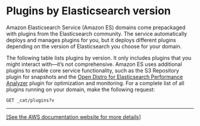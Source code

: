 # Plugins by Elasticsearch version<a name="aes-supported-plugins"></a>

Amazon Elasticsearch Service \(Amazon ES\) domains come prepackaged with plugins from the Elasticsearch community\. The service automatically deploys and manages plugins for you, but it deploys different plugins depending on the version of Elasticsearch you choose for your domain\.

The following table lists plugins by version\. It only includes plugins that you might interact with—it’s not comprehensive\. Amazon ES uses additional plugins to enable core service functionality, such as the S3 Repository plugin for snapshots and the [Open Distro for Elasticsearch Performance Analyzer](https://opendistro.github.io/for-elasticsearch-docs/docs/pa/) plugin for optimization and monitoring\. For a complete list of all plugins running on your domain, make the following request:

```
GET _cat/plugins?v
```


****  
[\[See the AWS documentation website for more details\]](http://docs.aws.amazon.com/elasticsearch-service/latest/developerguide/aes-supported-plugins.html)